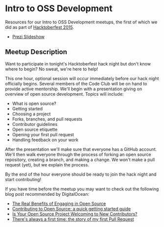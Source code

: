 # Intro to OSS Development

Resources for our Intro to OSS Development meetups, the first of which we did as part of [Hacktoberfest 2015](http://www.meetup.com/AkronCodeClub/events/225945616/).

* [Prezi Slideshow](https://prezi.com/clvz4phss0ls/intro-to-oss-development/)

## Meetup Description

Want to participate in tonight's Hacktoberfest hack night but don't know where to begin? No sweat, we're here to help!

This one hour, optional session will occur immediately before our hack night officially begins. Several members of the Code Club will be on hand to provide active mentorship. We'll begin with a presentation giving on overview of open source development. Topics will include:

* What is open source?
* Getting started
* Choosing a project
* Forks, branches, and pull requests
* Contributor guidelines
* Open source etiquette
* Opening your first pull request
* Handling feedback on your work

After the presentation we'll make sure that everyone has a GitHub account. We'll then walk everyone through the process of forking an open source repository, creating a branch, and making a change. We won't make a pull request (yet), but we explain the process.

By the end of the hour everyone should be ready to join the hack night and start contributing!

If you have time before the meetup you may want to check out the following blog post recommended by DigitalOcean:

* [The Real Benefits of Engaging in Open Source](http://erikaheidi.com/blog/the-real-benefits-of-engaging-in-open-source)
* [Contributing to Open Source: a quick getting started guide](http://erikaheidi.com/blog/contributing-to-open-source-a-quick-getting-started-guide)
* [Is Your Open Source Project Welcoming to New Contributors?](http://www.erikaheidi.com/blog/is-your-open-source-project-welcoming-to-new-contributors)
* [There's always a first time: the story of my first Pull Request](http://dev-human.io/~erikaheidi/my-first-pull-request)
